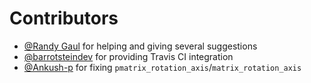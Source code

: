 # Contributors

- [@Randy Gaul](https://github.com/RandyGaul) for helping and giving several suggestions
- [@barrotsteindev](https://github.com/barrotsteindev) for providing Travis CI integration
- [@Ankush-p](https://github.com/Ankush-p) for fixing `pmatrix_rotation_axis`/`matrix_rotation_axis`
